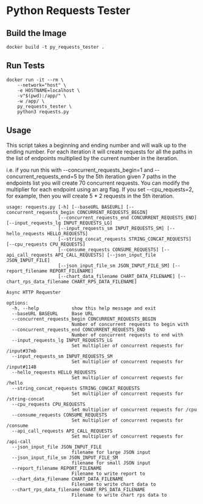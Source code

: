 # Python Requests Tester

## Build the Image

```
docker build -t py_requests_tester .
```

## Run Tests

```
docker run -it --rm \
    --network="host" \
    -e HOSTNAME=localhost \
    -v"$(pwd):/app/" \
    -w /app/ \
    py_requests_tester \
    python3 requests.py
```

## Usage

This script takes a beginning and ending number and will walk up to the ending number. For each iteration it will create requests for all the paths in the list of endpoints multiplied by the current number in the iteration.

i.e. if you run this with --concurrent_requests_begin=1 and --concurrent_requests_end=5 by the 5th iteration given 7 paths in the endpoints list you will create 70 concurrent requests. You can modify the multiplier for each endpoint using an arg flag. If you set --cpu_requests=2, for example, then you will create 5 \* 2 requests in the 5th iteration.

```
usage: requests.py [-h] [--baseURL BASEURL] [--concurrent_requests_begin CONCURRENT_REQUESTS_BEGIN]
                   [--concurrent_requests_end CONCURRENT_REQUESTS_END] [--input_requests_lg INPUT_REQUESTS_LG]
                   [--input_requests_sm INPUT_REQUESTS_SM] [--hello_requests HELLO_REQUESTS]
                   [--string_concat_requests STRING_CONCAT_REQUESTS] [--cpu_requests CPU_REQUESTS]
                   [--consume_requests CONSUME_REQUESTS] [--api_call_requests API_CALL_REQUESTS] [--json_input_file JSON_INPUT_FILE]
                   [--json_input_file_sm JSON_INPUT_FILE_SM] [--report_filename REPORT_FILENAME]
                   [--chart_data_filename CHART_DATA_FILENAME] [--chart_rps_data_filename CHART_RPS_DATA_FILENAME]

Async HTTP Requester

options:
  -h, --help            show this help message and exit
  --baseURL BASEURL     Base URL
  --concurrent_requests_begin CONCURRENT_REQUESTS_BEGIN
                        Number of concurrent requests to begin with
  --concurrent_requests_end CONCURRENT_REQUESTS_END
                        Number of concurrent requests to end with
  --input_requests_lg INPUT_REQUESTS_LG
                        Set multiplier of concurrent requests for /input#37mb
  --input_requests_sm INPUT_REQUESTS_SM
                        Set multiplier of concurrent requests for /input#114B
  --hello_requests HELLO_REQUESTS
                        Set multiplier of concurrent requests for /hello
  --string_concat_requests STRING_CONCAT_REQUESTS
                        Set multiplier of concurrent requests for /string-concat
  --cpu_requests CPU_REQUESTS
                        Set multiplier of concurrent requests for /cpu
  --consume_requests CONSUME_REQUESTS
                        Set multiplier of concurrent requests for /consume
  --api_call_requests API_CALL_REQUESTS
                        Set multiplier of concurrent requests for /api-call
  --json_input_file JSON_INPUT_FILE
                        filename for large JSON input
  --json_input_file_sm JSON_INPUT_FILE_SM
                        filename for small JSON input
  --report_filename REPORT_FILENAME
                        Filename to write report to
  --chart_data_filename CHART_DATA_FILENAME
                        Filename to write chart data to
  --chart_rps_data_filename CHART_RPS_DATA_FILENAME
                        Filename to write chart rps data to
```
